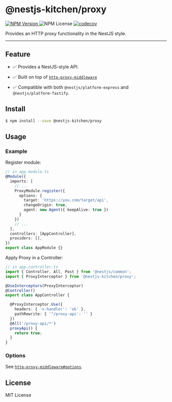 # @nestjs-kitchen/proxy

[![NPM Version](https://img.shields.io/npm/v/%40nestjs-kitchen%2Fproxy)
](https://www.npmjs.com/package/@nestjs-kitchen/proxy)
![NPM License](https://img.shields.io/npm/l/%40nestjs-kitchen%2Fproxy)
[![codecov](https://codecov.io/gh/yikenman/nestjs-kitchen/graph/badge.svg?token=43EG2T8LKS&flag=@nestjs-kitchen/proxy)](https://codecov.io/gh/yikenman/nestjs-kitchen)

Provides an HTTP proxy functionality in the NestJS style.

---

## Feature

- ✅ Provides a NestJS-style API.

- ✅ Built on top of [`http-proxy-middleware`](https://www.npmjs.com/package/http-proxy-middleware)

- ✅ Compatible with both `@nestjs/platform-express` and `@nestjs/platform-fastify`.

## Install

```bash
$ npm install --save @nestjs-kitchen/proxy
```

## Usage

### Example

Register module:

```ts
// in app.module.ts
@Module({
  imports: [
    // ...
    ProxyModule.register({
      options: {
        target: 'https://you.com/target/api',
        changeOrigin: true,
        agent: new Agent({ keepAlive: true })
      }
    })
    // ...
  ],
  controllers: [AppController],
  providers: [],
})
export class AppModule {}
```

Apply Proxy in a Controller:

```ts
// in app.controller.ts
import { Controller, All, Post } from '@nestjs/common';
import { ProxyInterceptor } from '@nestjs-kitchen/proxy';

@UseInterceptors(ProxyInterceptor)
@Controller()
export class AppController {

  @ProxyInterceptor.Use({
    headers: { 'x-handler': 'ok' },
    pathRewrite: { '^/proxy-api': '' }
  })
  @All('/proxy-api/*')
  proxyApi() {
    return true;
  }
}
```

### Options

See [`http-proxy-middleware#options`](https://www.npmjs.com/package/http-proxy-middleware#options).

## License

MIT License